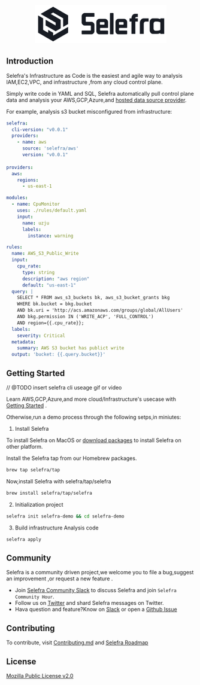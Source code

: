 <h1 align="center">
    <a href="https://www.selefra.io" title="Selefra - Infrastructure as Code for Infrastructure Analysis.">
        <img src=".github/images/logo.png" width="350">
    </a>
</h1>

## Introduction

Selefra's Infrastructure as Code is the easiest and agile way to analysis IAM,EC2,VPC, and infrastructure ,from any cloud control plane.

Simply write code in  YAML and SQL, Selefra automatically  pull control plane data and analysis your AWS,GCP,Azure,and [hosted data source provider](https://giithub.com/selefra/selefra-provider-sdk/).

For example, analysis  s3 bucket misconfigured from infrastructure:

```yaml
selefra:
  cli-version: "v0.0.1"
  providers:
    - name: aws
      source: 'selefra/aws'
      version: "v0.0.1"

providers:
  aws:
    regions:
      - us-east-1
```

```yaml
modules:
  - name: CpuMonitor
    uses: ./rules/default.yaml
    input:
      name: uzju
      labels:
        instance: warning
```

```yaml
rules: 
  name: AWS_S3_Public_Write
  input: 
    cpu_rate:
      type: string
      description: "aws region"
      default: "us-east-1"
  query: |
    SELECT * FROM aws_s3_buckets bk, aws_s3_bucket_grants bkg 
    WHERE bk.bucket = bkg.bucket 
    AND bk.uri = 'http://acs.amazonaws.com/groups/global/AllUsers' 
    AND bkg.permission IN ('WRITE_ACP', 'FULL_CONTROL')
    AND region={{.cpu_rate}};
  labels:
    severity: Critical
  metadata:
    summary: AWS S3 bucket has publict write
  output: 'bucket: {{.query.bucket}}'
```

## Getting Started

// @TODO insert selefra cli useage gif or video

Learn AWS,GCP,Azure,and more cloud/Infrastructure's usecase with [Getting Started](https://selefra.io/docs/gettingstared) .

Otherwise,run a demo process through the following setps,in miniutes:

1. Install Selefra

To install Selefra on MacOS or [download packages](https://github.com/selefra/selefra/releases)  to install Selefra on other platform.

Install the Selefra tap from our Homebrew packages.

```bash
brew tap selefra/tap
```

Now,install Selefra with selefra/tap/selefra

```bash
brew install selefra/tap/selefra
```

2. Initialization project

```bash
selefra init selefra-demo && cd selefra-demo
```

3. Build infrastructure Analysis code

```bash
selefra apply 
```



## Community

Selefra is a community driven project,we welcome you to file a bug,suggest an improvement ,or request a new feature .

-  Join [Selefra Community Slack](https://selefra.slack.com) to discuss Selefra and join `Selefra Community Hour`.
-  Follow us on [Twitter](https://twitter.com/Selefra) and shard Selefra messages on Twitter.
-  Hava question and feature?Know on [Slack](https://selefra.slack.com) or open a [Github Issue](https://github.com/selefra/selefra/issues/new/choose)

## Contributing

To contribute, visit [Contributing.md](https://github.com/selefra/selefra/blob/main/CONTRIBUTING.md) and [Selefra Roadmap](https://github.com/selefra/projects/1)

## License

[Mozilla Public License v2.0](https://github.com/selefra/selefra/blob/main/LICENSE)
